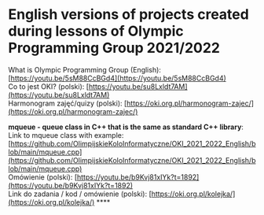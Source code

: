 # English versions of projects created during lessons of Olympic Programming Group 2021/2022
What is  Olympic Programming Group (English): [https://youtu.be/5sM88CcBGd4](https://youtu.be/5sM88CcBGd4)  
Co to jest OKI? (polski): [https://youtu.be/su8Lxldt7AM](https://youtu.be/su8Lxldt7AM)  
Harmonogram zajęć/quizy (polski): [https://oki.org.pl/harmonogram-zajec/](https://oki.org.pl/harmonogram-zajec/)

<strong>mqueue - queue class in C++ that is the same as standard C++ library</strong>:  
Link to mqueue class with example: [https://github.com/OlimpijskieKoloInformatyczne/OKI_2021_2022_English/blob/main/mqueue.cpp](https://github.com/OlimpijskieKoloInformatyczne/OKI_2021_2022_English/blob/main/mqueue.cpp)  
Omówienie (polski): [https://youtu.be/b9Kvj81xIYk?t=1892](https://youtu.be/b9Kvj81xIYk?t=1892)  
Link do zadania / kod / omówienie (polski): [https://oki.org.pl/kolejka/](https://oki.org.pl/kolejka/)  ****
